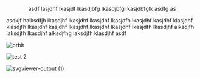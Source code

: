<div align="center">

asdf lasjdhf lkasjdf lkasdjbfg lkasdjbfgl kasjdbfglk asdfg as
  
</div>



asdkjf halksdfjh lkasdjhf lkasjdhf lkasjdhf lkasjdfh lkasjdhf kasjdhf klasjdhf klasdjfh lkasjdhf kasjdhf lkasjdhf lkasjdhf lkasjdhf lkasjdfh lkasdjhf alksdjfh laksdjfh lkasdjhf alksdjfhg laksdjfh klasdjhf asdf












![orbit](https://github.com/glentiktak/DJ-as-Code/assets/11195748/4def8e60-0745-434e-9660-6fe51be6a5e0)

![test 2](https://github.com/glentiktak/DJ-as-Code/assets/11195748/1b38baaa-9416-4537-b268-c4829b3831db)

![svgviewer-output (1)](https://github.com/glentiktak/DJ-as-Code/assets/11195748/a59ae3e0-b393-4bf3-9ee5-6bb39c3c0ea0)



